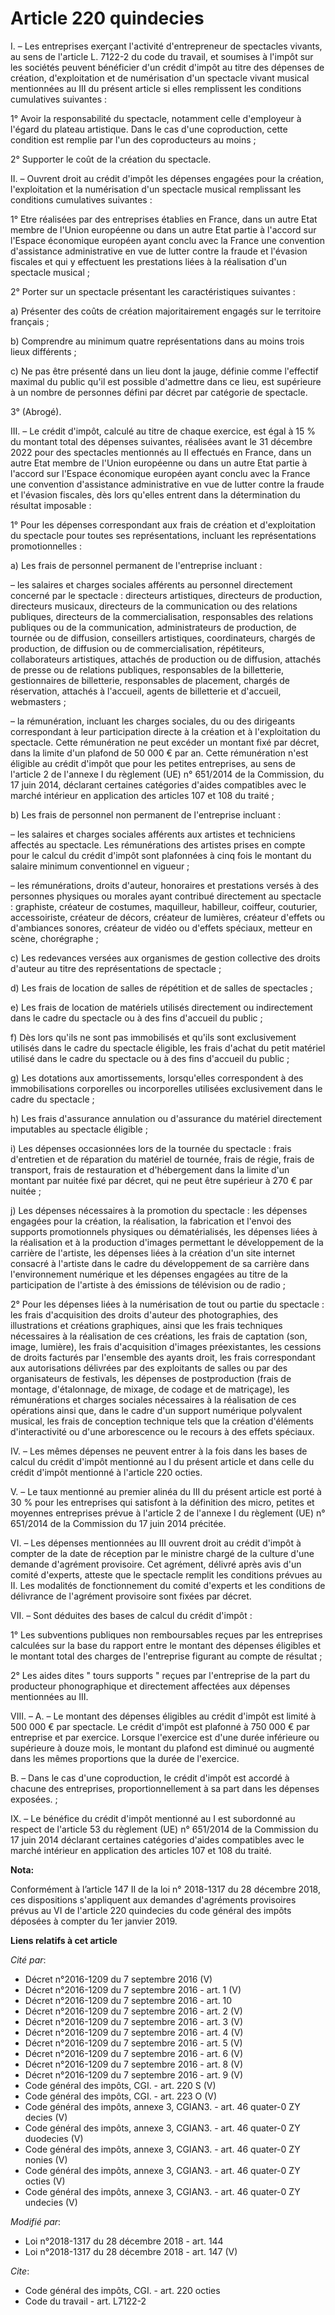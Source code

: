 # Article 220 quindecies

I. – Les entreprises exerçant l'activité d'entrepreneur de spectacles vivants, au sens de l'article L. 7122-2 du code du
travail, et soumises à l'impôt sur les sociétés peuvent bénéficier d'un crédit d'impôt au titre des dépenses de création,
d'exploitation et de numérisation d'un spectacle vivant musical mentionnées au III du présent article si elles remplissent
les conditions cumulatives suivantes :

1° Avoir la responsabilité du spectacle, notamment celle d'employeur à l'égard du plateau artistique. Dans le cas d'une
coproduction, cette condition est remplie par l'un des coproducteurs au moins ;

2° Supporter le coût de la création du spectacle.

II. – Ouvrent droit au crédit d'impôt les dépenses engagées pour la création, l'exploitation et la numérisation d'un
spectacle musical remplissant les conditions cumulatives suivantes :

1° Etre réalisées par des entreprises établies en France, dans un autre Etat membre de l'Union européenne ou dans un autre
Etat partie à l'accord sur l'Espace économique européen ayant conclu avec la France une convention d'assistance
administrative en vue de lutter contre la fraude et l'évasion fiscales et qui y effectuent les prestations liées à la
réalisation d'un spectacle musical ;

2° Porter sur un spectacle présentant les caractéristiques suivantes :

a) Présenter des coûts de création majoritairement engagés sur le territoire français ;

b) Comprendre au minimum quatre représentations dans au moins trois lieux différents ;

c) Ne pas être présenté dans un lieu dont la jauge, définie comme l'effectif maximal du public qu'il est possible d'admettre
dans ce lieu, est supérieure à un nombre de personnes défini par décret par catégorie de spectacle.

3° (Abrogé).

III. – Le crédit d'impôt, calculé au titre de chaque exercice, est égal à 15 % du montant total des dépenses suivantes,
réalisées avant le 31 décembre 2022 pour des spectacles mentionnés au II effectués en France, dans un autre Etat membre de
l'Union européenne ou dans un autre Etat partie à l'accord sur l'Espace économique européen ayant conclu avec la France une
convention d'assistance administrative en vue de lutter contre la fraude et l'évasion fiscales, dès lors qu'elles entrent
dans la détermination du résultat imposable :

1° Pour les dépenses correspondant aux frais de création et d'exploitation du spectacle pour toutes ses représentations,
incluant les représentations promotionnelles :

a) Les frais de personnel permanent de l'entreprise incluant :

– les salaires et charges sociales afférents au personnel directement concerné par le spectacle : directeurs artistiques,
directeurs de production, directeurs musicaux, directeurs de la communication ou des relations publiques, directeurs de la
commercialisation, responsables des relations publiques ou de la communication, administrateurs de production, de tournée ou
de diffusion, conseillers artistiques, coordinateurs, chargés de production, de diffusion ou de commercialisation,
répétiteurs, collaborateurs artistiques, attachés de production ou de diffusion, attachés de presse ou de relations
publiques, responsables de la billetterie, gestionnaires de billetterie, responsables de placement, chargés de réservation,
attachés à l'accueil, agents de billetterie et d'accueil, webmasters ;

– la rémunération, incluant les charges sociales, du ou des dirigeants correspondant à leur participation directe à la
création et à l'exploitation du spectacle. Cette rémunération ne peut excéder un montant fixé par décret, dans la limite d'un
plafond de 50 000 € par an. Cette rémunération n'est éligible au crédit d'impôt que pour les petites entreprises, au sens de
l'article 2 de l'annexe I du règlement (UE) n° 651/2014 de la Commission, du 17 juin 2014, déclarant certaines catégories
d'aides compatibles avec le marché intérieur en application des articles 107 et 108 du traité ;

b) Les frais de personnel non permanent de l'entreprise incluant :

– les salaires et charges sociales afférents aux artistes et techniciens affectés au spectacle. Les rémunérations des
artistes prises en compte pour le calcul du crédit d'impôt sont plafonnées à cinq fois le montant du salaire minimum
conventionnel en vigueur ;

– les rémunérations, droits d'auteur, honoraires et prestations versés à des personnes physiques ou morales ayant contribué
directement au spectacle : graphiste, créateur de costumes, maquilleur, habilleur, coiffeur, couturier, accessoiriste,
créateur de décors, créateur de lumières, créateur d'effets ou d'ambiances sonores, créateur de vidéo ou d'effets spéciaux,
metteur en scène, chorégraphe ;

c) Les redevances versées aux organismes de gestion collective des droits d'auteur au titre des représentations de
spectacle ;

d) Les frais de location de salles de répétition et de salles de spectacles ;

e) Les frais de location de matériels utilisés directement ou indirectement dans le cadre du spectacle ou à des fins
d'accueil du public ;

f) Dès lors qu'ils ne sont pas immobilisés et qu'ils sont exclusivement utilisés dans le cadre du spectacle éligible, les
frais d'achat du petit matériel utilisé dans le cadre du spectacle ou à des fins d'accueil du public ;

g) Les dotations aux amortissements, lorsqu'elles correspondent à des immobilisations corporelles ou incorporelles utilisées
exclusivement dans le cadre du spectacle ;

h) Les frais d'assurance annulation ou d'assurance du matériel directement imputables au spectacle éligible ;

i) Les dépenses occasionnées lors de la tournée du spectacle : frais d'entretien et de réparation du matériel de tournée,
frais de régie, frais de transport, frais de restauration et d'hébergement dans la limite d'un montant par nuitée fixé par
décret, qui ne peut être supérieur à 270 € par nuitée ;

j) Les dépenses nécessaires à la promotion du spectacle : les dépenses engagées pour la création, la réalisation, la
fabrication et l'envoi des supports promotionnels physiques ou dématérialisés, les dépenses liées à la réalisation et à la
production d'images permettant le développement de la carrière de l'artiste, les dépenses liées à la création d'un site
internet consacré à l'artiste dans le cadre du développement de sa carrière dans l'environnement numérique et les dépenses
engagées au titre de la participation de l'artiste à des émissions de télévision ou de radio ;

2° Pour les dépenses liées à la numérisation de tout ou partie du spectacle : les frais d'acquisition des droits d'auteur des
photographies, des illustrations et créations graphiques, ainsi que les frais techniques nécessaires à la réalisation de ces
créations, les frais de captation (son, image, lumière), les frais d'acquisition d'images préexistantes, les cessions de
droits facturés par l'ensemble des ayants droit, les frais correspondant aux autorisations délivrées par des exploitants de
salles ou par des organisateurs de festivals, les dépenses de postproduction (frais de montage, d'étalonnage, de mixage, de
codage et de matriçage), les rémunérations et charges sociales nécessaires à la réalisation de ces opérations ainsi que, dans
le cadre d'un support numérique polyvalent musical, les frais de conception technique tels que la création d'éléments
d'interactivité ou d'une arborescence ou le recours à des effets spéciaux.

IV. – Les mêmes dépenses ne peuvent entrer à la fois dans les bases de calcul du crédit d'impôt mentionné au I du présent
article et dans celle du crédit d'impôt mentionné à l'article 220 octies.

V. – Le taux mentionné au premier alinéa du III du présent article est porté à 30 % pour les entreprises qui satisfont à la
définition des micro, petites et moyennes entreprises prévue à l'article 2 de l'annexe I du règlement (UE) n° 651/2014 de la
Commission du 17 juin 2014 précitée.

VI. – Les dépenses mentionnées au III ouvrent droit au crédit d'impôt à compter de la date de réception par le ministre
chargé de la culture d'une demande d'agrément provisoire. Cet agrément, délivré après avis d'un comité d'experts, atteste que
le spectacle remplit les conditions prévues au II. Les modalités de fonctionnement du comité d'experts et les conditions de
délivrance de l'agrément provisoire sont fixées par décret.

VII. – Sont déduites des bases de calcul du crédit d'impôt :

1° Les subventions publiques non remboursables reçues par les entreprises calculées sur la base du rapport entre le montant
des dépenses éligibles et le montant total des charges de l'entreprise figurant au compte de résultat ;

2° Les aides dites " tours supports " reçues par l'entreprise de la part du producteur phonographique et directement
affectées aux dépenses mentionnées au III.

VIII. – A. – Le montant des dépenses éligibles au crédit d'impôt est limité à 500 000 € par spectacle. Le crédit d'impôt est
plafonné à 750 000 € par entreprise et par exercice. Lorsque l'exercice est d'une durée inférieure ou supérieure à douze
mois, le montant du plafond est diminué ou augmenté dans les mêmes proportions que la durée de l'exercice.

B. – Dans le cas d'une coproduction, le crédit d'impôt est accordé à chacune des entreprises, proportionnellement à sa part
dans les dépenses exposées. ;

IX. – Le bénéfice du crédit d'impôt mentionné au I est subordonné au respect de l'article 53 du règlement (UE) n° 651/2014 de
la Commission du 17 juin 2014 déclarant certaines catégories d'aides compatibles avec le marché intérieur en application des
articles 107 et 108 du traité.

**Nota:**

Conformément à l’article 147 II de la loi n° 2018-1317 du 28 décembre 2018, ces dispositions s'appliquent aux demandes
d'agréments provisoires prévus au VI de l'article 220 quindecies du code général des impôts déposées à compter du 1er janvier
2019.

**Liens relatifs à cet article**

_Cité par_:

  - Décret n°2016-1209 du 7 septembre 2016 (V)
  - Décret n°2016-1209 du 7 septembre 2016 - art. 1 (V)
  - Décret n°2016-1209 du 7 septembre 2016 - art. 10
  - Décret n°2016-1209 du 7 septembre 2016 - art. 2 (V)
  - Décret n°2016-1209 du 7 septembre 2016 - art. 3 (V)
  - Décret n°2016-1209 du 7 septembre 2016 - art. 4 (V)
  - Décret n°2016-1209 du 7 septembre 2016 - art. 5 (V)
  - Décret n°2016-1209 du 7 septembre 2016 - art. 6 (V)
  - Décret n°2016-1209 du 7 septembre 2016 - art. 8 (V)
  - Décret n°2016-1209 du 7 septembre 2016 - art. 9 (V)
  - Code général des impôts, CGI. - art. 220 S (V)
  - Code général des impôts, CGI. - art. 223 O (V)
  - Code général des impôts, annexe 3, CGIAN3. - art. 46 quater-0 ZY decies (V)
  - Code général des impôts, annexe 3, CGIAN3. - art. 46 quater-0 ZY duodecies (V)
  - Code général des impôts, annexe 3, CGIAN3. - art. 46 quater-0 ZY nonies (V)
  - Code général des impôts, annexe 3, CGIAN3. - art. 46 quater-0 ZY octies (V)
  - Code général des impôts, annexe 3, CGIAN3. - art. 46 quater-0 ZY undecies (V)

_Modifié par_:

  - Loi n°2018-1317 du 28 décembre 2018 - art. 144
  - Loi n°2018-1317 du 28 décembre 2018 - art. 147 (V)

_Cite_:

  - Code général des impôts, CGI. - art. 220 octies
  - Code du travail - art. L7122-2
